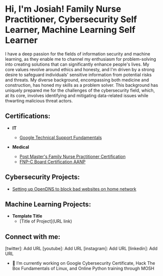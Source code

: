 <h1>Hi, I'm Josiah! Family Nurse Practitioner</a>, 
Cybersecurity Self Learner</a>, 
Machine Learning Self Learner</a></h1>

I have a deep passion for the fields of information security and machine learning, as they enable me to channel my enthusiasm for problem-solving into creating solutions that can significantly enhance people's lives. My core values revolve around ethics and honesty, and I'm driven by a strong desire to safeguard individuals' sensitive information from potential risks and threats.
My diverse background, encompassing both medicine and construction, has honed my skills as a problem solver. This background has uniquely prepared me for the challenges of the cybersecurity field, which, at its core, involves identifying and mitigating data-related issues while thwarting malicious threat actors.


<h2>Certifications:</h2>
  

- <b>IT </b>
  - [Google Technical Support Fundamentals](https://imgur.com/bdiECEg)

- <b>Medical </b>
  - [Post Master's Family Nurse Practitioner Certification](https://imgur.com/YhRt6Kf)
  - [FNP-C Board Certification AANP](https://imgur.com/zgHJTA2)

<h2>Cybersecurity Projects:</h2>

- [Setting up OpenDNS to block bad websites on home network](https://github.com/JosiahSchisel/Setting-Netgear-router-time-limits)


<h2>Machine Learning Projects:</h2>

- <b>Template Title </b>
  - [Title of Project](URL link)


<h2>  Connect with me:</h2>



[twitter]: Add URL
[youtube]: Add URL
[instagram]: Add URL
[linkedin]: Add URL



- 🔭 I’m currently working on Google Cybersecurity Certificate, Hack The Box Fundamentals of Linux, and Online Python training through MOSH
